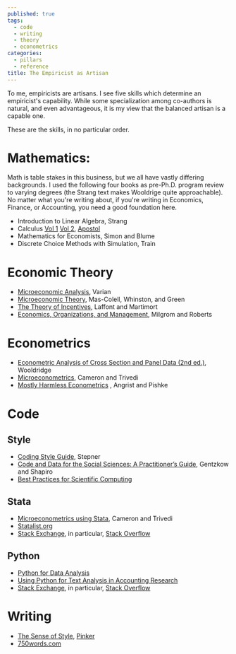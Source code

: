 ```yaml
---
published: true
tags:
  - code
  - writing
  - theory
  - econometrics
categories:
  - pillars
  - reference
title: The Empiricist as Artisan
---
```


To me, empiricists are artisans. I see five skills which determine an empiricist's capability. While some specialization among co-authors is natural, and even advantageous, it is my view that the balanced artisan is a capable one.

These are the skills, in no particular order.

# Mathematics:

Math is table stakes in this business, but we all have vastly differing backgrounds. I used the following four books as pre-Ph.D. program review to varying degrees (the Strang text makes Wooldrige quite approachable). No matter what you're writing about, if you're writing in Economics, Finance, or Accounting, you need a good foundation here. 

- Introduction to Linear Algebra, Strang
- Calculus [Vol 1](https://www.wiley.com/en-us/Calculus%2C+Volume+1%2C+2nd+Edition-p-9780471000051) [Vol 2](https://www.wiley.com/en-us/Calculus%2C+Volume+2%2C+2nd+Edition-p-9780471000075), [Apostol](https://en.wikipedia.org/wiki/Tom_M._Apostol)
- Mathematics for Economists, Simon and Blume
- Discrete Choice Methods with Simulation, Train

# Economic Theory

- [Microeconomic Analysis](https://wwnorton.com/books/9780393957358), Varian 
- [Microeconomic Theory](https://www.amazon.com/Microeconomic-Theory-Andreu-Mas-Colell/dp/0195073401), Mas-Colell, Whinston, and Green
- [The Theory of Incentives](https://press.princeton.edu/books/paperback/9780691091846/the-theory-of-incentives), Laffont and Martimort
- [Economics, Organizations, and Management](https://www.pearson.com/us/higher-education/program/Milgrom-Economics-Organization-and-Management/PGM309228.html), Milgrom and Roberts

# Econometrics
- [Econometric Analysis of Cross Section and Panel Data (2nd ed.)](https://mitpress.mit.edu/books/econometric-analysis-cross-section-and-panel-data-second-edition), Wooldridge
- [Microeconometrics](https://www.cambridge.org/hk/academic/subjects/economics/econometrics-statistics-and-mathematical-economics/microeconometrics-methods-and-applications?format=HB&isbn=9780521848053), Cameron and Trivedi
- [Mostly Harmless Econometrics](https://www.mostlyharmlesseconometrics.com) , Angrist and Pishke
# Code
## Style
- [Coding Style Guide](https://github.com/michaelstepner/healthinequality-code/blob/master/code/readme.md), Stepner 
- [Code and Data for the Social Sciences: A Practitioner’s Guide](https://web.stanford.edu/~gentzkow/research/CodeAndData.pdf), Gentzkow and Shapiro
- [Best Practices for Scientific Computing](https://journals.plos.org/plosbiology/article?id=10.1371/journal.pbio.1001745)
## Stata
- [Microeconometrics using Stata](https://www.stata.com/bookstore/microeconometrics-stata/), Cameron and Trivedi
- [Statalist.org](http://statalist.org/)
- [Stack Exchange](https://stackexchange.com), in particular, [Stack Overflow](https://stackoverflow.com/tour)
## Python
- [Python for Data Analysis](https://www.oreilly.com/library/view/python-for-data/9781491957653/)
- [Using Python for Text Analysis in Accounting Research](https://papers.ssrn.com/sol3/papers.cfm?abstract_id=3576098)
- [Stack Exchange](https://stackexchange.com), in particular, [Stack Overflow](https://stackoverflow.com/tour)

# Writing
- [The Sense of Style](https://stevenpinker.com/publications/sense-style-thinking-persons-guide-writing-21st-century), [Pinker](https://stevenpinker.com/biocv)
- [750words.com](https://750words.com)
